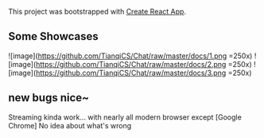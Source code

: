 This project was bootstrapped with [Create React App](https://github.com/facebook/create-react-app).

## Some Showcases
 ![image](https://github.com/TianqiCS/Chat/raw/master/docs/1.png =250x)
 ![image](https://github.com/TianqiCS/Chat/raw/master/docs/2.png =250x)
 ![image](https://github.com/TianqiCS/Chat/raw/master/docs/3.png =250x)

## new bugs nice~
Streaming kinda work... with nearly all modern browser except [Google Chrome] No idea about what's wrong
